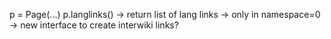 p = Page(...)
p.langlinks()
 -> return list of lang links 
 -> only in namespace=0
 -> new interface to create interwiki links?

